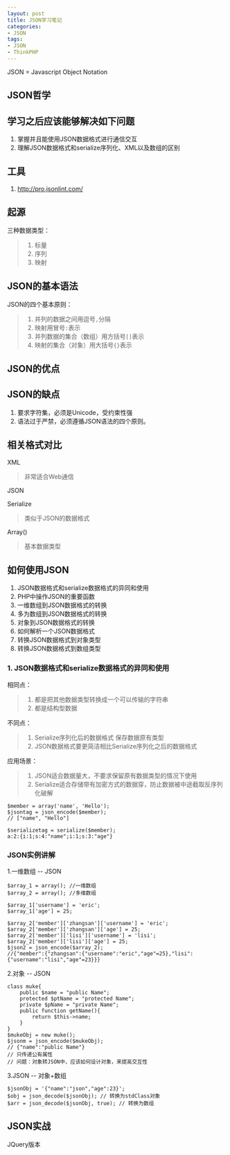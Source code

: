 ```yaml
---
layout: post
title: JSON学习笔记
categories:
- JSON
tags:
- JSON
- ThinkPHP
---
```


JSON = Javascript Object Notation

## JSON哲学



## 学习之后应该能够解决如下问题

1. 掌握并且能使用JSON数据格式进行通信交互
2. 理解JSON数据格式和serialize序列化、XML以及数组的区别

## 工具

1. http://pro.jsonlint.com/

## 起源

三种数据类型：
> 1. 标量
> 2. 序列
> 3. 映射

## JSON的基本语法

JSON的四个基本原则：

> 1. 并列的数据之间用逗号<code>,</code>分隔
> 2. 映射用冒号<code>:</code>表示
> 3. 并列数据的集合（数组）用方括号<code>[]</code>表示
> 4. 映射的集合（对象）用大括号<code>{}</code>表示


## JSON的优点

## JSON的缺点

1. 要求字符集，必须是Unicode，受约束性强
2. 语法过于严禁，必须遵循JSON语法的四个原则。

## 相关格式对比

XML

> 非常适合Web通信

JSON

Serialize

> 类似于JSON的数据格式

Array()

> 基本数据类型


## 如何使用JSON

1. JSON数据格式和serialize数据格式的异同和使用
2. PHP中操作JSON的重要函数
3. 一维数组到JSON数据格式的转换
4. 多为数组到JSON数据格式的转换
5. 对象到JSON数据格式的转换
6. 如何解析一个JSON数据格式
7. 转换JSON数据格式到对象类型
8. 转换JSON数据格式到数组类型

### 1. JSON数据格式和serialize数据格式的异同和使用

相同点：

> 1. 都是把其他数据类型转换成一个可以传输的字符串
> 2. 都是结构型数据

不同点：

> 1. Serialize序列化后的数据格式 保存数据原有类型
> 2. JSON数据格式要更简洁相比Serialize序列化之后的数据格式

应用场景：

> 1. JSON适合数据量大，不要求保留原有数据类型的情况下使用
> 2. Serialize适合存储带有加密方式的数据穿，防止数据被中途截取反序列化破解

    $member = array('name', 'Hello');
    $jsontag = json_encode($member);
    // ["name", "Hello"]

    $serializetag = serialize($member);
    a:2:{i:1;s:4:"name";i:1;s:3:"age"}

### JSON实例讲解

1.一维数组 -- JSON

    $array_1 = array(); //一维数组
    $array_2 = array(); //多维数组

    $array_1['username'] = 'eric';
    $array_1['age'] = 25;

    $array_2['member']['zhangsan']['username'] = 'eric';
    $array_2['member']['zhangsan']['age'] = 25;
    $array_2['member']['lisi']['username'] = 'lisi';
    $array_2['member']['lisi']['age'] = 25;
    $json2 = json_encode($array_2);
    //{"member":{"zhangsan":{"username":"eric","age"=25},"lisi":{"username":"lisi","age"=23}}}

2.对象 -- JSON

    class muke{
        public $name = "public Name";
        protected $ptName = "protected Name";
        private $pName = "private Name";
        public function getName(){
            return $this->name;
        }
    }
    $mukeObj = new muke();
    $jsonm = json_encode($mukeObj);
    // {"name":"public Name"}
    // 只传递公有属性
    // 问题：对象转JSON中，应该如何设计对象，来提高交互性

3.JSON -- 对象+数组

    $jsonObj = '{"name":"json","age":23}';
    $obj = json_decode($jsonObj); // 转换为stdClass对象
    $arr = json_decode($jsonObj, true); // 转换为数组


## JSON实战

JQuery版本

